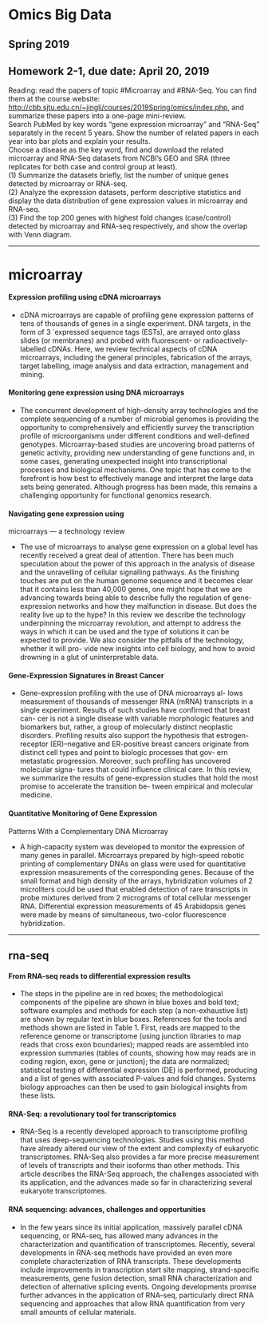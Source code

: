 # Omics Big Data  
## Spring 2019  
## Homework 2-1, due date: April 20, 2019  
Reading: read the papers of topic #Microarray and #RNA-Seq. You can find them at the course website: http://cbb.sjtu.edu.cn/~jingli/courses/2019Spring/omics/index.php, and summarize these papers into a one-page mini-review.    
Search PubMed by key words “gene expression microarray” and “RNA-Seq” separately in the recent 5 years. Show the number of related papers in each year into bar plots and explain your results.    
Choose a disease as the key word, find and download the related microarray and RNA-Seq datasets from NCBI’s GEO and SRA (three replicates for both case and control group at least).    
(1) Summarize the datasets briefly, list the number of unique genes detected by microarray or RNA-seq.  
(2) Analyze the expression datasets, perform descriptive statistics and display the data distribution of gene expression values in microarray and RNA-seq.  
(3) Find the top 200 genes with highest fold changes (case/control) detected by
microarray and RNA-seq respectively, and show the overlap with Venn diagram.

--------

# microarray
#### Expression profiling using cDNA microarrays
* cDNA microarrays are capable of profiling gene expression patterns of tens of thousands of genes in a single experiment. DNA targets, in the form of 3 ́ expressed sequence tags (ESTs), are arrayed onto glass slides (or membranes) and probed with fluorescent- or radioactively-labelled cDNAs. Here, we review technical aspects of cDNA microarrays, including the general principles, fabrication of the arrays, target labelling, image analysis and data extraction, management and mining.
#### Monitoring gene expression using DNA microarrays
* The concurrent development of high-density array technologies and the complete sequencing of a number of microbial genomes is providing the opportunity to comprehensively and efficiently survey the transcription profile of microorganisms under different conditions and well-defined genotypes. Microarray-based studies are uncovering broad patterns of genetic activity, providing new understanding of gene functions and, in some cases, generating unexpected insight into transcriptional processes and biological mechanisms. One topic that has come to the forefront is how best to effectively manage and interpret the large data sets being generated. Although progress has been made, this remains a challenging opportunity for functional genomics research.
#### Navigating gene expression using
microarrays — a technology review
* The use of microarrays to analyse gene expression on a global level has recently received a great deal of attention. There has been much speculation about the power of this approach in the analysis of disease and the unravelling of cellular signalling pathways. As the finishing touches are put on the human genome sequence and it becomes clear that it contains less than 40,000 genes, one might hope that we are advancing towards being able to describe fully the regulation of gene-expression networks and how they malfunction in disease. But does the reality live up to the hype? In this review we describe the technology underpinning the microarray revolution, and attempt to address the ways in which it can be used and the type of solutions it can be expected to provide. We also consider the pitfalls of the technology, whether it will pro- vide new insights into cell biology, and how to avoid drowning in a glut of uninterpretable data.
#### Gene-Expression Signatures in Breast Cancer
* Gene-expression profiling with the use of DNA microarrays al- lows measurement of thousands of messenger RNA (mRNA) transcripts in a single experiment. Results of such studies have confirmed that breast can- cer is not a single disease with variable morphologic features and biomarkers but, rather, a group of molecularly distinct neoplastic disorders. Profiling results also support the hypothesis that estrogen-receptor (ER)–negative and ER-positive breast cancers originate from distinct cell types and point to biologic processes that gov- ern metastatic progression. Moreover, such profiling has uncovered molecular signa- tures that could influence clinical care. In this review, we summarize the results of gene-expression studies that hold the most promise to accelerate the transition be- tween empirical and molecular medicine.
#### Quantitative Monitoring of Gene Expression
Patterns With a Complementary DNA Microarray
* A high-capacity system was developed to monitor the expression of many genes in parallel. Microarrays prepared by high-speed robotic printing of complementary DNAs on glass were used for quantitative expression measurements of the corresponding genes. Because of the small format and high density of the arrays, hybridization volumes of 2 microliters could be used that enabled detection of rare transcripts in probe mixtures derived from 2 micrograms of total cellular messenger RNA. Differential expression measurements of 45 Arabidopsis genes were made by means of simultaneous, two-color fluorescence hybridization.
--------
## rna-seq
#### From RNA-seq reads to differential expression results
* The steps in the pipeline are
in red boxes; the methodological components of the pipeline are shown in blue boxes and bold text; software examples and methods for each step (a non-exhaustive list) are shown by regular text in blue boxes. References for the tools and methods shown are listed in Table 1. First, reads are mapped to the reference genome or transcriptome (using junction libraries to map reads that cross exon boundaries); mapped reads are assembled into expression summaries (tables of counts, showing how may reads are in coding region, exon, gene or junction); the data are normalized; statistical testing of differential expression (DE) is performed, producing and a list of genes with associated P-values and fold changes. Systems biology approaches can then be used to gain biological insights from these lists.
#### RNA-Seq: a revolutionary tool for transcriptomics
* RNA-Seq is a recently developed approach to transcriptome profiling that uses deep-sequencing technologies. Studies using this method have already altered our view of the extent and complexity of eukaryotic transcriptomes. RNA-Seq also provides a far more precise measurement of levels of transcripts and their isoforms than other methods. This article describes the RNA-Seq approach, the challenges associated with its application, and the advances made so far in characterizing several eukaryote transcriptomes.
#### RNA sequencing: advances, challenges and opportunities
* In the few years since its initial application, massively parallel cDNA sequencing, or RNA-seq, has allowed many advances in the characterization and quantification of transcriptomes. Recently, several developments in RNA-seq methods have provided an even more complete characterization of RNA transcripts. These developments include improvements in transcription start site mapping, strand-specific measurements, gene fusion detection, small RNA characterization and detection of alternative splicing events. Ongoing developments promise further advances in the application of RNA-seq, particularly direct RNA sequencing and approaches that allow RNA quantification from very small amounts of cellular materials.